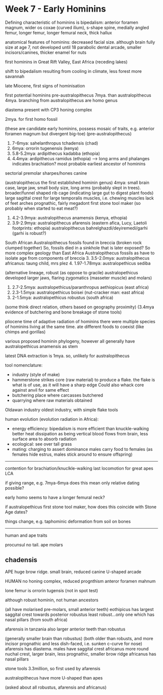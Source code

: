 <!-- SPDX-License-Identifier: zlib-acknowledgement -->
# Week 7 - Early Hominins
Defining characteristic of hominins is bipedalism:
anterior foramen magnum, wider os coxae (curved ilium), s-shape spine, medially angled femur, 
longer femur, longer femural neck, thick hallux 

anatomical features of hominins:
decreased facial size. although brain fully size at age 7, not developed until 18
parabolic dental arcade, smaller incisors/canines, thicker enamel for nuts

first hominins in Great Rift Valley, East Africa (receding lakes)

shift to bipedalism resulting from cooling in climate, less forest more savannah  

late Miocene, first signs of hominisation

first potential hominins pre-australopithecus 7mya. than australopithecus 4mya.
branching from australopithecus are homo genus

diastema present with CP3 honing complex

2mya. for first homo fossil

(these are candidate early hominins, possess mosaic of traits, e.g. anterior foramen magnum but divergent big-toe)
(pre-australopithecus)
1. 7-6mya: sahelanthropus tchadensis (chad)
2. 6mya: orrorin tugenensis (kenya)
3. 5.8-5.2mya: ardipithecus kadabba (ethopia)
4. 4.4mya: ardipithecus ramidus (ethopia) --> long arms and phalanges indicates brachiation?
most probable earliest ancestor of hominins

sectorial premolar sharpes/hones canine

(australopithecus the first established hominin genus)
4mya: small brain case, large jaw, small body size, long arms (probably slept in trees). 
broader/funnel shaped rib cage (indicating large gut to digest plant foods)
large sagittal crest for large temporalis muscles, i.e. chewing muscles
lack of feet arches
prognathic, fairly megadont
first stone tool maker (so probably when started to eat meat?)
1. 4.2-3.9mya: australopithecus anamensis (kenya, ethopia)
2. 3.9-2.9mya: australopithecus afarensis (eastern afica, Lucy, Laetoli footprints: ethopia)
australopithecus bahrelghazdi/deyiremedi/garhi (garhi is robust?)

South African Australopithecus fossils found in breccia (broken rock clumped together)
So, fossils died in a sinkhole that is later exposed? So more complex geology than
East Africa Australopithecus fossils as have to isolate age from components of breccia 
3. 3.5-2.0mya: australopithecus africanus: taung child, mrs plez
4. 1.97-1.78mya: australopethicus sediba

(alternative lineage, robust (as oppose to gracile) australopethicus developed larger jaws, 
flaring zygomatics (masseter muscle) and molars)
1. 2.7-2.5mya: australopethicus/paranthropus aethiopicus (east africa)
2. 2.3-1.5mya: australopethicus boisei (nut-cracker man: east africa)
3. 2-1.5mya: australopethicus robustus (south africa)

(some think direct relation, others based on geography proximity)
(3.4mya evidence of butchering and bone breakage of stone tools)

pliocene time of adaptive radiation of hominins
there were multiple species of hominins living at the same time. 
ate different foods to coexist (like chimps and gorillas)

various proposed hominin phylogeny, however all generally have australopethicus anamensis as stem

latest DNA extraction is 1mya. so, unlikely for australopithecus

tool nomenclature:
* industry (style of make)
* hammerstone strikes core (raw material) to produce a flake. 
the flake is what is of use, as it will have a sharp edge
Could also whack core against anvil for same effect
* butchering place where carcasses butchered 
* quarrying where raw materials obtained

Oldawan industry oldest industry, with simple flake tools


human evolution (evolution radiation in Africa):
* energy efficiency: 
  bipedalism is more efficient than knuckle-walking
  better heat dissipation as being vertical blood flows from brain, less surface area to absorb radiation
* ecological:
  see over tall grass
* mating:
  charging to assert dominance
  males carry food to females
  (as females hide estrus, males stick around to ensure offspring)

-----------------------------------------
contention for brachiation/knuclkle-walking last locomotion for great apes LCA

if giving range, e.g. 7mya-6mya does this mean only relative dating possible?

early homo seems to have a longer femural neck?

if australopethicus first stone tool maker, how does this coincide with Stone Age dates?

things change, e.g. taphominic deformation from soil on bones

-------------------------------------------------

human and ape traits

procunsul no tail. ape molars

## chadensis 
APE
huge brow ridge.
small brain, reduced canine
U-shaped arcade

HUMAN
no honing complex, reduced prognthism
anteror foramen mahnum

lone femur is orrorin tugensis (not in spot test)

although robust hominin, not human ancestors

(all have molarised pre-molars, small anterior teeth)
eothipicus has largest saggital crest towards posterior
robustus least robust...only one which has nasal pillars (from south africa)

afarensis in tanzania also
larger anterior teeth than robustus

(generally smaller brain than robustus)
(both older than robusts, and more incisor prognathic and less dish-faced, 
i.e. sunken c-curve for nose)
afarensis has diastema. males have saggital crest
africanus more round nuchal crest, larger brain, less prognathic, smaller brow ridge
africanus has nasal pillars

stone tools 3.3million, so first used by afarensis

australopithecus have more U-shaped than apes

(asked about all robustus, afarensis and africanus)
